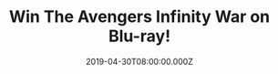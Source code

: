 ---
campaign-uuid: "c-10246766-65f1-477f-82c5-95caa1e2dc01"
type: "Competition"
category: "Entertainment"
date: "2019-04-30T08:00:00.000Z"
end-date: "2019-05-30T22:59:00.000Z"
disable-form: false
is_promoted: false
has_entry_page: true
title: "Win The Avengers Infinity War on Blu-ray!"
competition-description: "<p>An unprecedented cinematic journey ten years in the making\
  \ and spanning the entire Marvel Cinematic Universe, Marvel Studios’ 'Avengers:\
  \ Infinity War' brings to the screen the ultimate, deadliest showdown of all time\
  \ and we have a copy of this greatest movie for you.</p>\n<p>Want it? Click below\
  \ for a chance to win.</p>\n"
hero-header: "Win The Avengers Infinity War on Blu-ray!"
terms-confirmation: "N/A"
banner-img: "https://assets.expresslyapp.com/asset-c9059876-de9d-4611-9339-1e7c5491bed6.jpg"
logo-left-href: "aaa.nme.com"
logo-left-image: "https://assets.expresslyapp.com/asset-fbf88d4f-4314-43b0-bda1-e5ef736f74df.jpg"
logo-left-title: "NME AAA"
bg-image-hero: "https://assets.expresslyapp.com/asset-8099a8b5-e443-4456-b443-2ab5409df9b0.jpg"
bg-image-first: "https://assets.expresslyapp.com/asset-989c44fc-ee77-442f-89cb-9fc989588da4.jpg"
section1-content: "<p>The Avengers and their Super Hero allies must be willing to\
  \ sacrifice all in an attempt to defeat the powerful Thanos before his blitz of\
  \ devastation and ruin puts an end to the universe.</p>\n<p>We have on our hands\
  \ a copy of the super entertainment movie: The Avengers Infinity War on Blu-ray\
  \ for you to win and get stuck into. Enter the form below for a chance to win and\
  \ it could be your plan for the weekend!</p>\n<p>Good luck!</p>\n"
entry-title: "Win The Avengers Infinity War on Blu-ray!"
entry-content: "<p>Enter the draw to win The Avengers Infinity War on Blu-ray by completing\
  \ the form below before 23:59 on 30th of May 2019.</p>\n"
has-winner: true
winner-title: "CONGRATULATIONS to Sue L. who won The Avengers on Blu.ray!"
winner-banner: "https://assets.expresslyapp.com/asset-f92ed14a-cbf9-4e53-a332-80137a18d673.jpg"
prize-description: "The Avengers Infinity War on Blu-ray."
special-conditions: "Multiple entries are allowed up to one every day.\r\nThis competition\
  \ is also available on: http://club.expressly.io/competitons/avengers-infinity-war-bluray"
country-restrictions:
- "GB"
---
